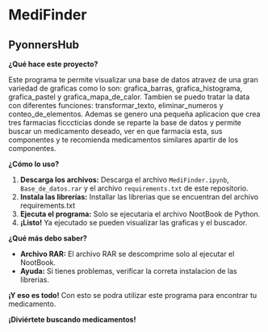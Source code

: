 # MediFinder
## PyonnersHub

**¿Qué hace este proyecto?**

Este programa te permite visualizar una base de datos atravez de una gran variedad de graficas como lo son: grafica_barras, grafica_histograma, grafica_pastel y grafica_mapa_de_calor. Tambien se puedo tratar la data con diferentes funciones: transformar_texto, eliminar_numeros y conteo_de_elementos. Ademas se genero una pequeña aplicacion que crea tres farmacias ficccticias donde se reparte la base de datos y permite buscar un medicamento deseado, ver en que farmacia esta, sus componentes y te recomienda medicamentos similares apartir de los componentes.

**¿Cómo lo uso?**

1.  **Descarga los archivos:**
   Descarga el archivo `MediFinder.ipynb`, `Base_de_datos.rar` y el archivo `requirements.txt` de este repositorio.
3.  **Instala las librerías:**
   Installar las librerias que se encuentran del archivo requirements.txt
5.  **Ejecuta el programa:**
   Solo se ejecutaria el archivo NootBook de Python.
7.  **¡Listo\!**
   Ya ejecutado se pueden visualizar las graficas y el buscador.

**¿Qué más debo saber?**

  * **Archivo RAR:**
    El archivo RAR se descomprime solo al ejecutar el NootBook.
  * **Ayuda:** 
    Si tienes problemas, verificar la correta instalacion de las librerias.

**¡Y eso es todo\!** 
    Con esto se podra utilizar este programa para encontrar tu medicamento.

**¡Diviértete buscando medicamentos\!**
